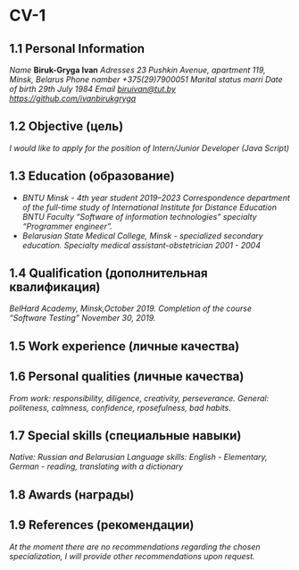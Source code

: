 # CV-1 
## 1.1 Personal Information
*Name* **Biruk-Gryga Ivan**
*Adresses* *23 Pushkin Avenue, apartment 119, Minsk, Belarus*
*Phone namber* *+375(29)7900051*
*Marital status* *marri*
*Date of birth* *29th July 1984*
*Email* *biruivan@tut.by*
*https://github.com/ivanbirukgryga*
## 1.2 Objective (цель)
*I would like to apply for the position of Intern/Junior Developer (Java Script)*
## 1.3 Education (образование)
* *BNTU*
*Minsk - 4th year student 2019–2023*
*Correspondence department of the full-time study of International Institute for Distance Education BNTU*
*Faculty “Software of information technologies”*
*specialty “Programmer engineer”.*
* *Belarusian State Medical College, Minsk - specialized secondary education. Specialty medical assistant-obstetrician   2001 - 2004*
## 1.4 Qualification (дополнительная квалификация)
*BelHard Academy, Minsk,October 2019. Completion of the course “Software Testing” November 30, 2019.*
## 1.5 Work experience (личные качества)
## 1.6 Personal qualities (личные качества)
*From work: responsibility, diligence, creativity, perseverance. General: politeness, calmness, confidence, rposefulness,  bad habits.*
## 1.7 Special skills (специальные навыки)
*Native: Russian and Belarusian*
*Language skills: English - Elementary, German - reading, translating with a dictionary*
## 1.8 Awards (награды)
## 1.9 References (рекомендации)
*At the moment there are no recommendations regarding the chosen specialization, I will provide other recommendations upon request.*

